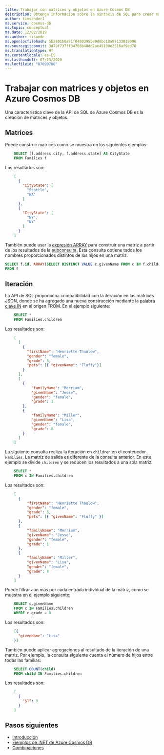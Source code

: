 ```yaml
---
title: Trabajar con matrices y objetos en Azure Cosmos DB
description: Obtenga información sobre la sintaxis de SQL para crear matrices y objetos en Azure Cosmos DB. En este artículo también se proporcionan algunos ejemplos para realizar operaciones en objetos de matriz.
author: timsander1
ms.service: cosmos-db
ms.topic: conceptual
ms.date: 12/02/2019
ms.author: tisande
ms.openlocfilehash: 5b2801b0a71f04803955e9d8bc18a97133019996
ms.sourcegitcommit: 3d79f737ff34708b48dd2ae45100e2516af9ed78
ms.translationtype: HT
ms.contentlocale: es-ES
ms.lasthandoff: 07/23/2020
ms.locfileid: "87090780"
---
```

# <a name="working-with-arrays-and-objects-in-azure-cosmos-db"></a>Trabajar con matrices y objetos en Azure Cosmos DB

Una característica clave de la API de SQL de Azure Cosmos DB es la creación de matrices y objetos.

## <a name="arrays"></a>Matrices

Puede construir matrices como se muestra en los siguientes ejemplos:

```sql
    SELECT [f.address.city, f.address.state] AS CityState
    FROM Families f
```

Los resultados son:

```json
    [
      {
        "CityState": [
          "Seattle",
          "WA"
        ]
      },
      {
        "CityState": [
          "NY", 
          "NY"
        ]
      }
    ]
```

También puede usar la [expresión ARRAY](sql-query-subquery.md#array-expression) para construir una matriz a partir de los resultados de la [subconsulta](sql-query-subquery.md). Esta consulta obtiene todos los nombres proporcionados distintos de los hijos en una matriz.

```sql
SELECT f.id, ARRAY(SELECT DISTINCT VALUE c.givenName FROM c IN f.children) as ChildNames
FROM f
```

## <a name="iteration"></a><a id="Iteration"></a>Iteración

La API de SQL proporciona compatibilidad con la iteración en las matrices JSON, donde se ha agregado una nueva construcción mediante la [palabra clave IN](sql-query-keywords.md#in) en el origen FROM. En el ejemplo siguiente:

```sql
    SELECT *
    FROM Families.children
```

Los resultados son:

```json
    [
      [
        {
          "firstName": "Henriette Thaulow",
          "gender": "female",
          "grade": 5,
          "pets": [{ "givenName": "Fluffy"}]
        }
      ], 
      [
        {
            "familyName": "Merriam",
            "givenName": "Jesse",
            "gender": "female",
            "grade": 1
        }, 
        {
            "familyName": "Miller",
            "givenName": "Lisa",
            "gender": "female",
            "grade": 8
        }
      ]
    ]
```

La siguiente consulta realiza la iteración en `children` en el contenedor `Families`. La matriz de salida es diferente de la consulta anterior. En este ejemplo se divide `children` y se reducen los resultados a una sola matriz:  

```sql
    SELECT *
    FROM c IN Families.children
```

Los resultados son:

```json
    [
      {
          "firstName": "Henriette Thaulow",
          "gender": "female",
          "grade": 5,
          "pets": [{ "givenName": "Fluffy" }]
      },
      {
          "familyName": "Merriam",
          "givenName": "Jesse",
          "gender": "female",
          "grade": 1
      },
      {
          "familyName": "Miller",
          "givenName": "Lisa",
          "gender": "female",
          "grade": 8
      }
    ]
```

Puede filtrar aún más por cada entrada individual de la matriz, como se muestra en el ejemplo siguiente:

```sql
    SELECT c.givenName
    FROM c IN Families.children
    WHERE c.grade = 8
```

Los resultados son:

```json
    [{
      "givenName": "Lisa"
    }]
```

También puede aplicar agregaciones al resultado de la iteración de una matriz. Por ejemplo, la consulta siguiente cuenta el número de hijos entre todas las familias:

```sql
    SELECT COUNT(child)
    FROM child IN Families.children
```

Los resultados son:

```json
    [
      {
        "$1": 3
      }
    ]
```

## <a name="next-steps"></a>Pasos siguientes

- [Introducción](sql-query-getting-started.md)
- [Ejemplos de .NET de Azure Cosmos DB](https://github.com/Azure/azure-cosmos-dotnet-v3)
- [Combinaciones](sql-query-join.md)